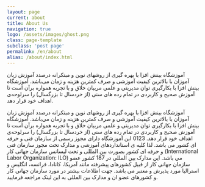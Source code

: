 ```yaml
---
layout: page
current: about
title: About Us
navigation: true
logo: /assets/images/ghost.png
class: page-template
subclass: 'post page'
permalink: /en/about
alias: /about/index.html
---
```


آموزشگاه بینش افزا با بهره گیری از روشهای نوین و مبتکرانه درصدد آموزش زبان آموزان با بالاترین کیفیت آموزشی و صرف کمترین هزینه و زمان می‌باشد.
آموزشگاه بینش افزا با بکارگیری توان مدیریتی و علمی مربیان خلاق و با تجربه همواره برآن است تا آموزش صحیح و کاربردی در تمام رده های سنی (از خردسال تا بزرگسال) را سرلوحه‌ی اهداف خود قرار دهد.

آموزشگاه بینش افزا با بهره گیری از روشهای نوین و مبتکرانه درصدد آموزش زبان آموزان با بالاترین کیفیت آموزشی و صرف کمترین هزینه و زمان می‌باشد.
آموزشگاه بینش افزا با بکارگیری توان مدیریتی و علمی مربیان خلاق و با تجربه همواره برآن است تا آموزش صحیح و کاربردی در تمام رده های سنی (از خردسال تا بزرگسال) را سرلوحه‌ی اهداف خود قرار دهد.
0123
این آموزشگاه دارای مجوز رسمی از سازمان فنی و حرفه ای کشور می باشد. لذا کلیه ی استانداردهای آموزشی و مدارک تحت مجوز سازمان فنی و حرفه ای کشور بصورت بین المللی و تحت لیسانس سازمان جهانی کار (International Labor Organization: ILO) می باشد. این مدارک بین المللی در 187 کشور عضو سازمان جهانی کار از قبیل کشورهای پیشرفته مانند آمریکا، کانادا، فرانسه، انگلیس و استرالیا مورد پذیرش و معتبر می باشد. جهت اطلاعات بیشتر در مورد سازمان جهانی کار و کشورهای عضو ان و مدارک بین المللی به این لینک مراجعه فرمایید.